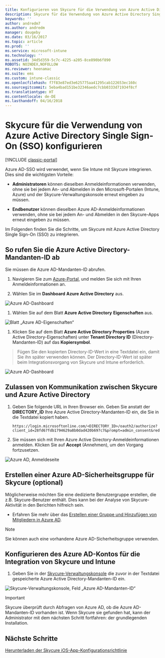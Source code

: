 ```yaml
---
title: Konfigurieren von Skycure für die Verwendung von Azure Active Directory Single Sign-On (SSO)
description: Skycure für die Verwendung von Azure Active Directory Single Sign-On (SSO) konfigurieren
keywords: ''
author: andredm7
ms.author: andredm
manager: dougeby
ms.date: 03/16/2017
ms.topic: article
ms.prod: ''
ms.service: microsoft-intune
ms.technology: ''
ms.assetid: 34d5d359-5c7c-4225-a205-8ce890b6f890
ROBOTS: NOINDEX,NOFOLLOW
ms.reviewer: heenamac
ms.suite: ems
ms.custom: intune-classic
ms.openlocfilehash: f7f83e87ed3e625775aa41295cab122653ec160c
ms.sourcegitcommit: 5eba4bad151be32346aedc7cbb0333d71934f8cf
ms.translationtype: HT
ms.contentlocale: de-DE
ms.lasthandoff: 04/16/2018
---
```

# <a name="configure-skycure-to-use-azure-active-directory-single-sign-on-sso"></a>Skycure für die Verwendung von Azure Active Directory Single Sign-On (SSO) konfigurieren

[!INCLUDE [classic-portal](../includes/classic-portal.md)]

Azure AD-SSO wird verwendet, wenn Sie Intune mit Skycure integrieren. Dies sind die wichtigsten Vorteile:

-   **Administratoren** können dieselben Anmeldeinformationen verwenden, ohne sie bei jedem An- und Abmelden in den Microsoft-Portalen (Intune, Azure) und der Skycure-Verwaltungskonsole erneut eingeben zu müssen.

-   **Endbenutzer** können dieselben Azure AD-Anmeldeinformationen verwenden, ohne sie bei jedem An- und Abmelden in den Skycure-Apps erneut eingeben zu müssen.

Im Folgenden finden Sie die Schritte, um Skycure mit Azure Active Directory Single Sign-On (SSO) zu integrieren.

## <a name="to-retrieve-the-azure-active-directory-tenant-id"></a>So rufen Sie die Azure Active Directory-Mandanten-ID ab

Sie müssen die Azure AD-Mandanten-ID abrufen.

1.  Navigieren Sie zum [Azure-Portal](https://portal.azure.com/), und melden Sie sich mit Ihren Anmeldeinformationen an.

2.  Wählen Sie im **Dashboard** **Azure Active Directory** aus.

![Azure AD-Dashboard](../media/mtp/skycure-sso-1.png)

1.  Wählen Sie auf dem Blatt **Azure Active Directory** **Eigenschaften** aus.

![Blatt „Azure AD-Eigenschaften“](../media/mtp/skycure-sso-2.png)

1.  Klicken Sie auf dem Blatt **Azure Active Directory Properties** (Azure Active Directory-Eigenschaften) unter **Tenant Directory ID** (Directory-Mandanten-ID) auf das **Kopiersymbol**.

> Fügen Sie den kopierten Directory-ID-Wert in eine Textdatei ein, damit Sie ihn später verwenden können. Der Directory-ID-Wert ist später beim Integrationsvorgang von Skycure und Intune erforderlich.

![Azure AD-Dashboard](../media/mtp/skycure-sso-3.png)

## <a name="allow-skycure-to-communicate-with-azure-active-directory"></a>Zulassen von Kommunikation zwischen Skycure und Azure Active Directory

1.  Geben Sie folgende URL in Ihren Browser ein. Geben Sie anstatt der **DIRECTORY_ID** Ihre Azure Active Directory-Mandanten-ID ein, die Sie in die Textdatei kopiert haben.

        https://login.microsoftonline.com/<DIRECTORY_ID>/oauth2/authorize?client_id=28fd67fdb1794629a8b0dad420b697c7&prompt=admin_consent&redirect_uri=https%3A%2F%2Fmc.skycure.com%2Fapi%2Fexternal%2Fmdm%2Faad_app_consent%2Fmanagement_callback&response_type=code

2.  Sie müssen sich mit Ihren Azure Active Directory-Anmeldeinformationen anmelden. Klicken Sie auf **Accept** (Annehmen), um den Vorgang fortzusetzen.

![Azure AD, Anmeldeseite](../media/mtp/skycure-sso-4.png)

## <a name="create-an-azure-ad-security-group-for-skycure-optional"></a>Erstellen einer Azure AD-Sicherheitsgruppe für Skycure (optional)

Möglicherweise möchten Sie eine dedizierte Benutzergruppe erstellen, die z.B. Skycure-Benutzer enthält. Dies kann bei der Analyse von Skycure-Aktivität in den Berichten hilfreich sein.

-   Erfahren Sie mehr über das [Erstellen einer Gruppe und Hinzufügen von Mitgliedern in Azure AD](https://docs.microsoft.com/azure/active-directory/active-directory-groups-create-azure-portal).

> [!NOTE] 
> Sie können auch eine vorhandene Azure AD-Sicherheitsgruppe verwenden.

## <a name="configure-the-azure-ad-account-to-integrate-intune-with-skycure"></a>Konfigurieren des Azure AD-Kontos für die Integration von Skycure und Intune

1.  Geben Sie in der [Skycure-Verwaltungskonsole](https://aad.skycure.com/) die zuvor in der Textdatei gespeicherte Azure Active Directory-Mandanten-ID ein.

![Skycure-Verwaltungskonsole, Feld „Azure AD-Mandanten-ID“](../media/mtp/skycure-sso-5.png)

> [!IMPORTANT] 
> Skycure überprüft durch Abfragen von Azure AD, ob die Azure AD-Mandanten-ID vorhanden ist. Wenn Skycure sie gefunden hat, kann der Administrator mit dem nächsten Schritt fortfahren: der grundlegenden Installation.

## <a name="next-steps"></a>Nächste Schritte

[Herunterladen der Skycure iOS-App-Konfigurationsrichtlinie](/intune-classic/deploy-use/download-skycure-ios-app-configuration-policy)
